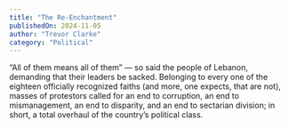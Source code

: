 ```yaml
---
title: "The Re-Enchantment"
publishedOn: 2024-11-05
author: "Trevor Clarke"
category: "Political"
---
```


“All of them means all of them” — so said the people of Lebanon, demanding that their leaders be sacked. Belonging to every one of the eighteen officially recognized faiths (and more, one expects, that are not), masses of protestors called for an end to corruption, an end to mismanagement, an end to disparity, and an end to sectarian division; in short, a total overhaul of the country’s political class.
